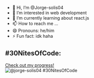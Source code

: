 - 👋 Hi, I’m @Jorge-solis04
- 👀 I’m interested in web development 
- 🌱 I’m currently learning about react.js 
- 📫 How to reach me ...
- 😄 Pronouns: he/him
- ⚡ Fun fact: idk haha

## #30NitesOfCode:
  [Check out my progress!](https://www.codedex.io/@jorge-solis04/30-nites-of-code)  
  ![@jorge-solis04 #30NitesOfCode](https://www.codedex.io/api/petStatus?user=jorge-solis04)
  
<!---
Jorge-solis04/Jorge-solis04 is a ✨ special ✨ repository because its `README.md` (this file) appears on your GitHub profile.
You can click the Preview link to take a look at your changes.
--->
